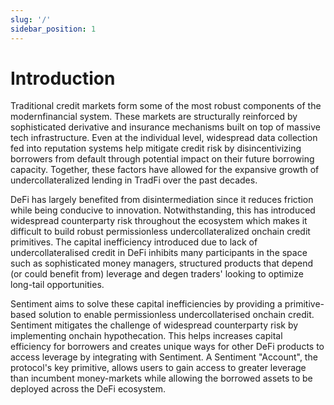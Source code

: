 ```yaml
---
slug: '/'
sidebar_position: 1
---
```


# Introduction

Traditional credit markets form some of the most robust components of the 
modernfinancial system. These markets are structurally reinforced by 
sophisticated derivative and insurance mechanisms built on top of massive tech 
infrastructure. Even at the individual level, widespread data collection fed 
into reputation systems help mitigate credit risk by disincentivizing borrowers
from default through potential impact on their future borrowing capacity. 
Together, these factors have allowed for the expansive growth of 
undercollateralized lending in TradFi over the past decades.

DeFi has largely benefited from disintermediation since it reduces friction 
while being conducive to innovation. Notwithstanding, this has introduced 
widespread counterparty risk throughout the ecosystem which makes it difficult 
to build robust permissionless undercollateralized onchain credit primitives. 
The capital inefficiency introduced due to lack of undercollateralised credit 
in DeFi inhibits many participants in the space such as sophisticated money 
managers, structured products that depend (or could benefit from) leverage and 
degen traders' looking to optimize long-tail opportunities.

Sentiment aims to solve these capital inefficiencies by providing a 
primitive-based solution to enable permissionless undercollaterised onchain 
credit. Sentiment mitigates the challenge of widespread counterparty risk by
implementing onchain hypothecation. This helps increases capital 
efficiency for borrowers and creates unique ways for other DeFi products to 
access leverage by integrating with Sentiment. A Sentiment "Account", 
the protocol's key primitive, allows users to gain access to greater leverage 
than incumbent money-markets while allowing the borrowed assets to be deployed
across the DeFi ecosystem.

